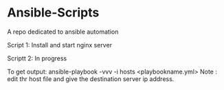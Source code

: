 # Ansible-Scripts
A repo dedicated to ansible automation

Script 1:
Install and start nginx server

Scriptt 2:
In progress

To get output:
ansible-playbook -vvv -i hosts <playbookname.yml>
Note : edit thr host file and give the destination server ip address.

